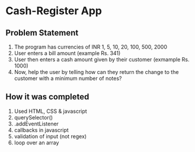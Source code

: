 # Cash-Register App

## Problem Statement

1. The program has currencies of INR 1, 5, 10, 20, 100, 500, 2000
2. User enters a bill amount (example Rs. 341)
3. User then enters a cash amount given by their customer (exmample Rs. 1000)
4. Now, help the user by telling how can they return the change to the customer with a minimum number of notes? 

## How it was completed

1. Used HTML, CSS & javascript
2. querySelector()
3. .addEventListener
4. callbacks in javascript
5. validation of input (not regex)
6. loop over an array 